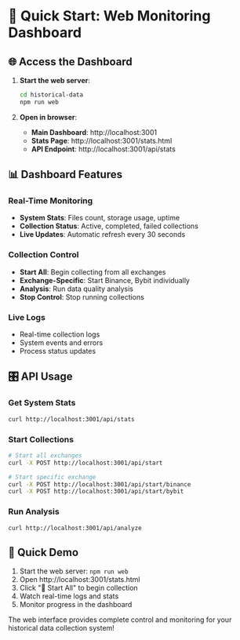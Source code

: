 # 🚀 Quick Start: Web Monitoring Dashboard

## 🌐 Access the Dashboard

1. **Start the web server**:
   ```bash
   cd historical-data
   npm run web
   ```

2. **Open in browser**:
   - **Main Dashboard**: http://localhost:3001
   - **Stats Page**: http://localhost:3001/stats.html
   - **API Endpoint**: http://localhost:3001/api/stats

## 📊 Dashboard Features

### Real-Time Monitoring
- **System Stats**: Files count, storage usage, uptime
- **Collection Status**: Active, completed, failed collections
- **Live Updates**: Automatic refresh every 30 seconds

### Collection Control
- **Start All**: Begin collecting from all exchanges
- **Exchange-Specific**: Start Binance, Bybit individually
- **Analysis**: Run data quality analysis
- **Stop Control**: Stop running collections

### Live Logs
- Real-time collection logs
- System events and errors
- Process status updates

## 🎛️ API Usage

### Get System Stats
```bash
curl http://localhost:3001/api/stats
```

### Start Collections
```bash
# Start all exchanges
curl -X POST http://localhost:3001/api/start

# Start specific exchange
curl -X POST http://localhost:3001/api/start/binance
curl -X POST http://localhost:3001/api/start/bybit
```

### Run Analysis
```bash
curl http://localhost:3001/api/analyze
```

## 🎯 Quick Demo

1. Start the web server: `npm run web`
2. Open http://localhost:3001/stats.html
3. Click "🚀 Start All" to begin collection
4. Watch real-time logs and stats
5. Monitor progress in the dashboard

The web interface provides complete control and monitoring for your historical data collection system!
